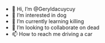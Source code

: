 - 👋 Hi, I’m @Geryldacuycuy
- 👀 I’m interested in dog
- 🌱 I’m currently learning killing
- 💞️ I’m looking to collaborate on dead
- 📫 How to reach me driving a car


<!---
Geryldacuycuy/Geryldacuycuy is a ✨ special ✨ repository because its `README.md` (this file) appears on your GitHub profile.
You can click the Preview link to take a look at your changes.
--->
